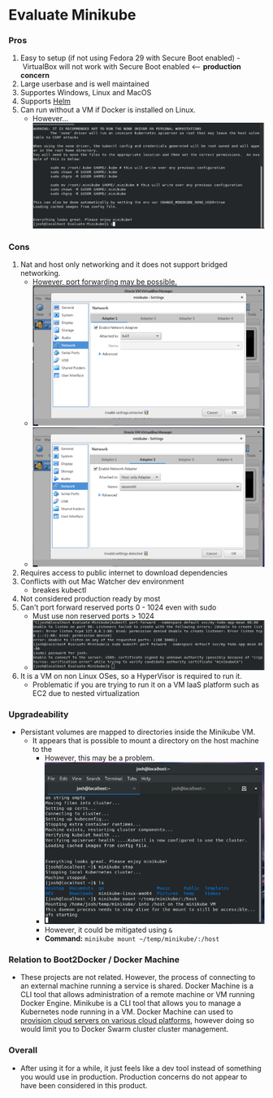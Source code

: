 # Evaluate Minikube

### Pros
1. Easy to setup (if not using Fedora 29 with Secure Boot enabled)
    - VirtualBox will not work with Secure Boot enabled <-- **production concern**
2. Large userbase and is well maintained
3. Supportes Windows, Linux and MacOS
4. Supports [Helm](https://helm.sh/)
5. Can run without a VM if Docker is installed on Linux.
    - However...
    ![None Driver](imgs/MinikubeNoneDriver.png "Minikube None Driver")

### Cons
1. Nat and host only networking and it does not support bridged networking.
    - [However, port forwarding may be possible.](https://cwienczek.com/2017/09/reaching-minikube-from-other-devices/)
    - ![VM NAT](imgs/minikube_vm_nat.png "Minikube VM NAT")
    - ![VM HOST](imgs/minikube_vm_host.png "Minikube VM Host Net")
2. Requires access to public internet to download dependencies
3. Conflicts with out Mac Watcher dev environment
    - breakes kubectl
4. Not considered production ready by most
5. Can't port forward reserved ports 0 - 1024 even with sudo
    - Must use non reserved ports > 1024
    - ![Port 88](imgs/MinikubePort88.png "Minikube Port 88")
6. It is a VM on non Linux OSes, so a HyperVisor is required to run it. 
    - Problematic if you are trying to run it on a VM IaaS platform such as EC2 due to nested virtualization

### Upgradeability
- Persistant volumes are mapped to directories inside the Minikube VM.
    - It appears that is possible to mount a directory on the host machine to the
        - However, this may be a problem.
        - ![Host Sharing Daemon](imgs/minikube_vm_host_dir.png "host to VM dir sharing")
        - However, it could be mitigated using `&`
        - **Command:** `minikube mount ~/temp/minikube/:/host`

### Relation to Boot2Docker / Docker Machine
- These projects are not related. However, the process of connecting to an external machine running a service is shared. Docker Machine is a CLI tool that allows administration of a remote machine or VM running Docker Engine. Minikube is a CLI tool that allows you to manage a Kubernetes node running in a VM. Docker Machine can used to [provision cloud servers on various cloud platforms](https://docs.docker.com/machine/get-started-cloud/), however doing so would limit you to Docker Swarm cluster cluster management.

### Overall
- After using it for a while, it just feels like a dev tool instead of something you would use in production. Production concerns do not appear to have been considered in this product.
